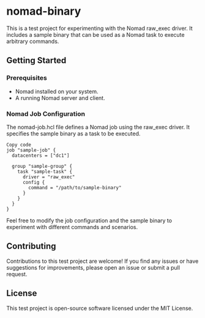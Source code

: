 # nomad-binary
This is a test project for experimenting with the Nomad raw_exec driver. It includes a sample binary that can be used as a Nomad task to execute arbitrary commands.

## Getting Started
### Prerequisites
- Nomad installed on your system.
- A running Nomad server and client.

### Nomad Job Configuration
The nomad-job.hcl file defines a Nomad job using the raw_exec driver. It specifies the sample binary as a task to be executed.

```hcl
Copy code
job "sample-job" {
  datacenters = ["dc1"]

  group "sample-group" {
    task "sample-task" {
      driver = "raw_exec"
      config {
        command = "/path/to/sample-binary"
      }
    }
  }
}
```
Feel free to modify the job configuration and the sample binary to experiment with different commands and scenarios.

## Contributing
Contributions to this test project are welcome! If you find any issues or have suggestions for improvements, please open an issue or submit a pull request.

## License
This test project is open-source software licensed under the MIT License.